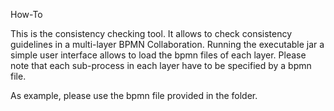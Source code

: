 How-To

This is the consistency checking tool. It allows to check consistency guidelines in a multi-layer BPMN Collaboration. Running the executable jar a simple user interface allows to load the bpmn files of each layer. Please note that each sub-process in each layer have to be specified by a bpmn file.

As example, please use the bpmn file provided in the folder.

